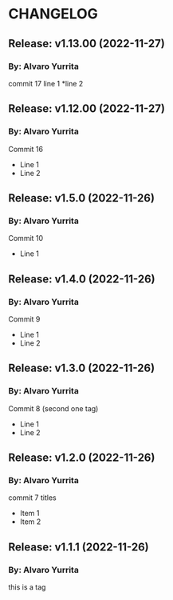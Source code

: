 # CHANGELOG

## Release: v1.13.00 (2022-11-27)
### By: Alvaro Yurrita
commit 17
line 1
*line 2

## Release: v1.12.00 (2022-11-27)
### By: Alvaro Yurrita
Commit 16
* Line 1
* Line 2

## Release: v1.5.0 (2022-11-26)
### By: Alvaro Yurrita
Commit 10
* Line 1

## Release: v1.4.0 (2022-11-26)
### By: Alvaro Yurrita
Commit 9
* Line 1
* Line 2

## Release: v1.3.0 (2022-11-26)
### By: Alvaro Yurrita
Commit 8 (second one tag)
* Line 1
* Line 2

## Release: v1.2.0 (2022-11-26)
### By: Alvaro Yurrita
commit 7 titles
* Item 1
* Item 2

## Release: v1.1.1 (2022-11-26)
### By: Alvaro Yurrita
this is a tag






